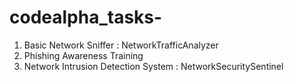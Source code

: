 # codealpha_tasks-
1. Basic Network Sniffer : NetworkTrafficAnalyzer
2. Phishing Awareness Training
3. Network Intrusion Detection System : NetworkSecuritySentinel
